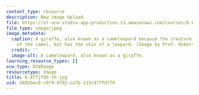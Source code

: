 ```yaml
---
content_type: resource
description: New image Upload
file: https://ol-ocw-studio-app-production.s3.amazonaws.com/courses/6-877j-computational-evolutionary-biology-fall-2005/4892bec6c07997d2ca7b115cd77fd7f9_6-877jf05-th.jpg
file_type: image/jpeg
image_metadata:
  caption: A giraffe, also known as a cameleopard because the creature has the size
    of the camel, but has the skin of a leopard. (Image by Prof. Robert Berwick.)
  credit: ''
  image-alt: A cameleopard, also known as a giraffe.
learning_resource_types: []
ocw_type: OCWImage
resourcetype: Image
title: 6-877jf05-th.jpg
uid: 4892bec6-c079-97d2-ca7b-115cd77fd7f9
---
```

